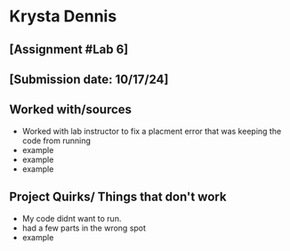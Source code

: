 # Krysta Dennis
## [Assignment #Lab 6]
## [Submission date: 10/17/24]
## Worked with/sources 
* Worked with lab instructor to fix a placment error that was keeping the code from running
* example
* example
* example
## Project Quirks/ Things that don't work
* My code didnt want to run.
* had a few parts in the wrong spot
* example
